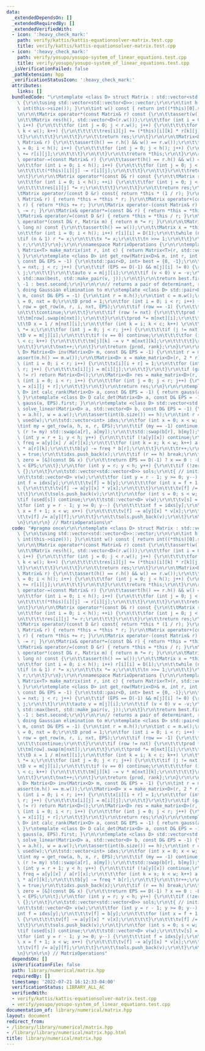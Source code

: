 ```yaml
---
data:
  _extendedDependsOn: []
  _extendedRequiredBy: []
  _extendedVerifiedWith:
  - icon: ':heavy_check_mark:'
    path: verify/kattis/kattis-equationsolver-matrix.test.cpp
    title: verify/kattis/kattis-equationsolver-matrix.test.cpp
  - icon: ':heavy_check_mark:'
    path: verify/yosupo/yosupo-system_of_linear_equations.test.cpp
    title: verify/yosupo/yosupo-system_of_linear_equations.test.cpp
  _isVerificationFailed: false
  _pathExtension: hpp
  _verificationStatusIcon: ':heavy_check_mark:'
  attributes:
    links: []
  bundledCode: "\r\ntemplate <class D> struct Matrix : std::vector<std::vector<D>>\
    \ {\r\n\tusing std::vector<std::vector<D>>::vector;\r\n\r\n\tint h() const { return\
    \ int(this->size()); }\r\n\tint w() const { return int((*this)[0].size()); }\r\
    \n\r\n\tMatrix operator*(const Matrix& r) const {\r\n\t\tassert(w() == r.h());\r\
    \n\t\tMatrix res(h(), std::vector<D>(r.w()));\r\n\t\tfor (int i = 0; i < h();\
    \ i++) {\r\n\t\t\tfor (int j = 0; j < r.w(); j++) {\r\n\t\t\t\tfor (int k = 0;\
    \ k < w(); k++) {\r\n\t\t\t\t\tres[i][j] += (*this)[i][k] * r[k][j];\r\n\t\t\t\
    \t}\r\n\t\t\t}\r\n\t\t}\r\n\t\treturn res;\r\n\t}\r\n\r\n\tMatrix<D>& operator+=(const\
    \ Matrix& r) {\r\n\t\tassert(h() == r.h() && w() == r.w());\r\n\t\tfor (int i\
    \ = 0; i < h(); i++) {\r\n\t\t\tfor (int j = 0; j < h(); j++) {\r\n\t\t\t\t(*this)[i][j]\
    \ += r[i][j];\r\n\t\t\t}\r\n\t\t}\r\n\t\treturn *this;\r\n\t}\r\n\r\n\tMatrix&\
    \ operator-=(const Matrix& r) {\r\n\t\tassert(h() == r.h() && w() == r.w());\r\
    \n\t\tfor (int i = 0; i < h(); i++) {\r\n\t\t\tfor (int j = 0; j < h(); j++) {\r\
    \n\t\t\t\t(*this)[i][j] -= r[i][j];\r\n\t\t\t}\r\n\t\t}\r\n\t\treturn *this;\r\
    \n\t}\r\n\r\n\tMatrix operator*(const D& r) const {\r\n\t\tMatrix res = (*this);\r\
    \n\t\tfor (int i = 0; i < h(); ++i) {\r\n\t\t\tfor (int j = 0; j < w(); ++j) {\r\
    \n\t\t\t\tres[i][j] *= r;\r\n\t\t\t}\r\n\t\t}\r\n\t\treturn res;\r\n\t}\r\n\r\n\
    \tMatrix operator/(const D &r) const{ return *this * (1 / r); }\r\n\tMatrix& operator*=(const\
    \ Matrix& r) { return *this = *this * r; }\r\n\tMatrix operator+(const Matrix&\
    \ r) { return *this += r; }\r\n\tMatrix operator-(const Matrix& r) { return *this\
    \ -= r; }\r\n\tMatrix& operator*=(const D& r) { return *this = *this * r; }\r\n\
    \tMatrix& operator/=(const D &r) { return *this = *this / r; }\r\n\tfriend Matrix\
    \ operator*(const D& r, Matrix m) { return m *= r; }\r\n\r\n\tMatrix pow(long\
    \ long n) const {\r\n\t\tassert(h() == w());\r\n\t\tMatrix x = *this, r(h(), std::vector<D>(w()));\r\
    \n\t\tfor (int i = 0; i < h(); i++) r[i][i] = D(1);\r\n\t\twhile (n) {\r\n\t\t\
    \tif (n & 1) r *= x;\r\n\t\t\tx *= x;\r\n\t\t\tn >>= 1;\r\n\t\t}\r\n\t\treturn\
    \ r;\r\n\t}\r\n};\r\n\r\nnamespace MatrixOperations {\r\n\r\ntemplate <class T>\
    \ Matrix<T> make_matrix(int r, int c) { return Matrix<T>(r, std::vector<T>(c));\
    \ }\r\n\r\ntemplate <class D> int get_row(Matrix<D>& m, int r, int i, int nxt,\
    \ const D& EPS = -1) {\r\n\tstd::pair<D, int> best = {0, -1};\r\n\tfor (int j\
    \ = nxt; j < r; j++) {\r\n\t\tif (EPS == D(-1) && m[j][i] != 0) {\r\n\t\t\treturn\
    \ j;\r\n\t\t}\r\n\t\tauto v = m[j][i];\r\n\t\tif (v < 0) v = -v;\r\n\t\tbest =\
    \ std::max(best, std::make_pair(v, j));\r\n\t}\r\n\treturn best.first < EPS ?\
    \ -1 : best.second;\r\n}\r\n\r\n// returns a pair of determinant, rank, while\
    \ doing Gaussian elimination to m\r\ntemplate <class D> std::pair<D, int> gauss(Matrix<D>&\
    \ m, const D& EPS = -1) {\r\n\tint r = m.h();\r\n\tint c = m.w();\r\n\tint rank\
    \ = 0, nxt = 0;\r\n\tD prod = 1;\r\n\tfor (int i = 0; i < r; i++) {\r\n\t\tint\
    \ row = get_row(m, r, i, nxt, EPS);\r\n\t\tif (row == -1) {\r\n\t\t\tprod = 0;\r\
    \n\t\t\tcontinue;\r\n\t\t}\r\n\t\tif (row != nxt) {\r\n\t\t\tprod *= -1;\r\n\t\
    \t\tm[row].swap(m[nxt]);\r\n\t\t}\r\n\t\tprod *= m[nxt][i];\r\n\t\trank++;\r\n\
    \t\tD x = 1 / m[nxt][i];\r\n\t\tfor (int k = i; k < c; k++) \r\n\t\t\tm[nxt][k]\
    \ *= x;\r\n\t\tfor (int j = 0; j < r; j++) {\r\n\t\t\tif (j != nxt) {\r\n\t\t\t\
    \tD v = m[j][i];\r\n\t\t\t\tif (v == 0) continue;\r\n\t\t\t\tfor (int k = i; k\
    \ < c; k++) {\r\n\t\t\t\t\tm[j][k] -= v * m[nxt][k];\r\n\t\t\t\t}\r\n\t\t\t}\r\
    \n\t\t}\r\n\t\tnxt++;\r\n\t}\r\n\treturn {prod, rank};\r\n}\r\n\r\ntemplate <class\
    \ D> Matrix<D> inv(Matrix<D> m, const D& EPS = -1) {\r\n\tint r = m.h();\r\n\t\
    assert(m.h() == m.w());\r\n\tMatrix<D> x = make_matrix<D>(r, 2 * r);\r\n\tfor\
    \ (int i = 0; i < r; i++) {\r\n\t\tx[i][i + r] = 1;\r\n\t\tfor (int j = 0; j <\
    \ r; j++) {\r\n\t\t\tx[i][j] = m[i][j];\r\n\t\t}\r\n\t}\r\n\tif (gauss(x, EPS).second\
    \ != r) return Matrix<D>();\r\n\tMatrix<D> res = make_matrix<D>(r, r);\r\n\tfor\
    \ (int i = 0; i < r; i++) {\r\n\t\tfor (int j = 0; j < r; j++) {\r\n\t\t\tres[i][j]\
    \ = x[i][j + r];\r\n\t\t}\r\n\t}\r\n\treturn res;\r\n}\r\n\r\ntemplate <class\
    \ D> int calc_rank(Matrix<D> a, const D& EPS = -1) { return gauss(a, EPS).second;\
    \ }\r\ntemplate <class D> D calc_det(Matrix<D> a, const D& EPS = -1) { return\
    \ gauss(a, EPS).first; }\r\n\r\ntemplate <class D> std::vector<std::vector<D>>\
    \ solve_linear(Matrix<D> a, std::vector<D> b, const D& EPS = -1) {\r\n\tint h\
    \ = a.h(), w = a.w();\r\n\tassert(int(b.size()) == h);\r\n\tint r = 0;\r\n\tstd::vector<bool>\
    \ used(w);\r\n\tstd::vector<int> idxs;\r\n\tfor (int x = 0; x < w; x++) {\r\n\t\
    \tint my = get_row(a, h, x, r, EPS);\r\n\t\tif (my == -1) continue;\r\n\t\tif\
    \ (r != my) std::swap(a[r], a[my]);\r\n\t\tstd::swap(b[r], b[my]);\r\n\t\tfor\
    \ (int y = r + 1; y < h; y++) {\r\n\t\t\tif (!a[y][x]) continue;\r\n\t\t\tauto\
    \ freq = a[y][x] / a[r][x];\r\n\t\t\tfor (int k = x; k < w; k++) a[y][k] -= freq\
    \ * a[r][k];\r\n\t\t\tb[y] -= freq * b[r];\r\n\t\t}\r\n\t\tr++;\r\n\t\tused[x]\
    \ = true;\r\n\t\tidxs.push_back(x);\r\n\t\tif (r == h) break;\r\n\t}\r\n\tauto\
    \ zero = [&](const D& x) {\r\n\t\treturn EPS == D(-1) ? x == 0 : -EPS < x && x\
    \ < EPS;\r\n\t};\r\n\tfor (int y = r; y < h; y++) {\r\n\t\tif (!zero(b[y])) return\
    \ {};\r\n\t}\r\n\tstd::vector<std::vector<D>> sols;\r\n\t{ // initial solution\r\
    \n\t\tstd::vector<D> v(w);\r\n\t\tfor (int y = r - 1; y >= 0; y--) {\r\n\t\t\t\
    int f = idxs[y];\r\n\t\t\tv[f] = b[y];\r\n\t\t\tfor (int x = f + 1; x < w; x++)\
    \ {\r\n\t\t\t\tv[f] -= a[y][x] * v[x];\r\n\t\t\t}\r\n\t\t\tv[f] /= a[y][f];\r\n\
    \t\t}\r\n\t\tsols.push_back(v);\r\n\t}\r\n\tfor (int s = 0; s < w; s++) {\r\n\t\
    \tif (used[s]) continue;\r\n\t\tstd::vector<D> v(w);\r\n\t\tv[s] = D(1);\r\n\t\
    \tfor (int y = r - 1; y >= 0; y--) {\r\n\t\t\tint f = idxs[y];\r\n\t\t\tfor (int\
    \ x = f + 1; x < w; x++) {\r\n\t\t\t\tv[f] -= a[y][x] * v[x];\r\n\t\t\t}\r\n\t\
    \t\tv[f] /= a[y][f];\r\n\t\t}\r\n\t\tsols.push_back(v);\r\n\t}\r\n\treturn sols;\r\
    \n}\r\n\r\n} // MatrixOperations\n"
  code: "#pragma once\r\n\r\ntemplate <class D> struct Matrix : std::vector<std::vector<D>>\
    \ {\r\n\tusing std::vector<std::vector<D>>::vector;\r\n\r\n\tint h() const { return\
    \ int(this->size()); }\r\n\tint w() const { return int((*this)[0].size()); }\r\
    \n\r\n\tMatrix operator*(const Matrix& r) const {\r\n\t\tassert(w() == r.h());\r\
    \n\t\tMatrix res(h(), std::vector<D>(r.w()));\r\n\t\tfor (int i = 0; i < h();\
    \ i++) {\r\n\t\t\tfor (int j = 0; j < r.w(); j++) {\r\n\t\t\t\tfor (int k = 0;\
    \ k < w(); k++) {\r\n\t\t\t\t\tres[i][j] += (*this)[i][k] * r[k][j];\r\n\t\t\t\
    \t}\r\n\t\t\t}\r\n\t\t}\r\n\t\treturn res;\r\n\t}\r\n\r\n\tMatrix<D>& operator+=(const\
    \ Matrix& r) {\r\n\t\tassert(h() == r.h() && w() == r.w());\r\n\t\tfor (int i\
    \ = 0; i < h(); i++) {\r\n\t\t\tfor (int j = 0; j < h(); j++) {\r\n\t\t\t\t(*this)[i][j]\
    \ += r[i][j];\r\n\t\t\t}\r\n\t\t}\r\n\t\treturn *this;\r\n\t}\r\n\r\n\tMatrix&\
    \ operator-=(const Matrix& r) {\r\n\t\tassert(h() == r.h() && w() == r.w());\r\
    \n\t\tfor (int i = 0; i < h(); i++) {\r\n\t\t\tfor (int j = 0; j < h(); j++) {\r\
    \n\t\t\t\t(*this)[i][j] -= r[i][j];\r\n\t\t\t}\r\n\t\t}\r\n\t\treturn *this;\r\
    \n\t}\r\n\r\n\tMatrix operator*(const D& r) const {\r\n\t\tMatrix res = (*this);\r\
    \n\t\tfor (int i = 0; i < h(); ++i) {\r\n\t\t\tfor (int j = 0; j < w(); ++j) {\r\
    \n\t\t\t\tres[i][j] *= r;\r\n\t\t\t}\r\n\t\t}\r\n\t\treturn res;\r\n\t}\r\n\r\n\
    \tMatrix operator/(const D &r) const{ return *this * (1 / r); }\r\n\tMatrix& operator*=(const\
    \ Matrix& r) { return *this = *this * r; }\r\n\tMatrix operator+(const Matrix&\
    \ r) { return *this += r; }\r\n\tMatrix operator-(const Matrix& r) { return *this\
    \ -= r; }\r\n\tMatrix& operator*=(const D& r) { return *this = *this * r; }\r\n\
    \tMatrix& operator/=(const D &r) { return *this = *this / r; }\r\n\tfriend Matrix\
    \ operator*(const D& r, Matrix m) { return m *= r; }\r\n\r\n\tMatrix pow(long\
    \ long n) const {\r\n\t\tassert(h() == w());\r\n\t\tMatrix x = *this, r(h(), std::vector<D>(w()));\r\
    \n\t\tfor (int i = 0; i < h(); i++) r[i][i] = D(1);\r\n\t\twhile (n) {\r\n\t\t\
    \tif (n & 1) r *= x;\r\n\t\t\tx *= x;\r\n\t\t\tn >>= 1;\r\n\t\t}\r\n\t\treturn\
    \ r;\r\n\t}\r\n};\r\n\r\nnamespace MatrixOperations {\r\n\r\ntemplate <class T>\
    \ Matrix<T> make_matrix(int r, int c) { return Matrix<T>(r, std::vector<T>(c));\
    \ }\r\n\r\ntemplate <class D> int get_row(Matrix<D>& m, int r, int i, int nxt,\
    \ const D& EPS = -1) {\r\n\tstd::pair<D, int> best = {0, -1};\r\n\tfor (int j\
    \ = nxt; j < r; j++) {\r\n\t\tif (EPS == D(-1) && m[j][i] != 0) {\r\n\t\t\treturn\
    \ j;\r\n\t\t}\r\n\t\tauto v = m[j][i];\r\n\t\tif (v < 0) v = -v;\r\n\t\tbest =\
    \ std::max(best, std::make_pair(v, j));\r\n\t}\r\n\treturn best.first < EPS ?\
    \ -1 : best.second;\r\n}\r\n\r\n// returns a pair of determinant, rank, while\
    \ doing Gaussian elimination to m\r\ntemplate <class D> std::pair<D, int> gauss(Matrix<D>&\
    \ m, const D& EPS = -1) {\r\n\tint r = m.h();\r\n\tint c = m.w();\r\n\tint rank\
    \ = 0, nxt = 0;\r\n\tD prod = 1;\r\n\tfor (int i = 0; i < r; i++) {\r\n\t\tint\
    \ row = get_row(m, r, i, nxt, EPS);\r\n\t\tif (row == -1) {\r\n\t\t\tprod = 0;\r\
    \n\t\t\tcontinue;\r\n\t\t}\r\n\t\tif (row != nxt) {\r\n\t\t\tprod *= -1;\r\n\t\
    \t\tm[row].swap(m[nxt]);\r\n\t\t}\r\n\t\tprod *= m[nxt][i];\r\n\t\trank++;\r\n\
    \t\tD x = 1 / m[nxt][i];\r\n\t\tfor (int k = i; k < c; k++) \r\n\t\t\tm[nxt][k]\
    \ *= x;\r\n\t\tfor (int j = 0; j < r; j++) {\r\n\t\t\tif (j != nxt) {\r\n\t\t\t\
    \tD v = m[j][i];\r\n\t\t\t\tif (v == 0) continue;\r\n\t\t\t\tfor (int k = i; k\
    \ < c; k++) {\r\n\t\t\t\t\tm[j][k] -= v * m[nxt][k];\r\n\t\t\t\t}\r\n\t\t\t}\r\
    \n\t\t}\r\n\t\tnxt++;\r\n\t}\r\n\treturn {prod, rank};\r\n}\r\n\r\ntemplate <class\
    \ D> Matrix<D> inv(Matrix<D> m, const D& EPS = -1) {\r\n\tint r = m.h();\r\n\t\
    assert(m.h() == m.w());\r\n\tMatrix<D> x = make_matrix<D>(r, 2 * r);\r\n\tfor\
    \ (int i = 0; i < r; i++) {\r\n\t\tx[i][i + r] = 1;\r\n\t\tfor (int j = 0; j <\
    \ r; j++) {\r\n\t\t\tx[i][j] = m[i][j];\r\n\t\t}\r\n\t}\r\n\tif (gauss(x, EPS).second\
    \ != r) return Matrix<D>();\r\n\tMatrix<D> res = make_matrix<D>(r, r);\r\n\tfor\
    \ (int i = 0; i < r; i++) {\r\n\t\tfor (int j = 0; j < r; j++) {\r\n\t\t\tres[i][j]\
    \ = x[i][j + r];\r\n\t\t}\r\n\t}\r\n\treturn res;\r\n}\r\n\r\ntemplate <class\
    \ D> int calc_rank(Matrix<D> a, const D& EPS = -1) { return gauss(a, EPS).second;\
    \ }\r\ntemplate <class D> D calc_det(Matrix<D> a, const D& EPS = -1) { return\
    \ gauss(a, EPS).first; }\r\n\r\ntemplate <class D> std::vector<std::vector<D>>\
    \ solve_linear(Matrix<D> a, std::vector<D> b, const D& EPS = -1) {\r\n\tint h\
    \ = a.h(), w = a.w();\r\n\tassert(int(b.size()) == h);\r\n\tint r = 0;\r\n\tstd::vector<bool>\
    \ used(w);\r\n\tstd::vector<int> idxs;\r\n\tfor (int x = 0; x < w; x++) {\r\n\t\
    \tint my = get_row(a, h, x, r, EPS);\r\n\t\tif (my == -1) continue;\r\n\t\tif\
    \ (r != my) std::swap(a[r], a[my]);\r\n\t\tstd::swap(b[r], b[my]);\r\n\t\tfor\
    \ (int y = r + 1; y < h; y++) {\r\n\t\t\tif (!a[y][x]) continue;\r\n\t\t\tauto\
    \ freq = a[y][x] / a[r][x];\r\n\t\t\tfor (int k = x; k < w; k++) a[y][k] -= freq\
    \ * a[r][k];\r\n\t\t\tb[y] -= freq * b[r];\r\n\t\t}\r\n\t\tr++;\r\n\t\tused[x]\
    \ = true;\r\n\t\tidxs.push_back(x);\r\n\t\tif (r == h) break;\r\n\t}\r\n\tauto\
    \ zero = [&](const D& x) {\r\n\t\treturn EPS == D(-1) ? x == 0 : -EPS < x && x\
    \ < EPS;\r\n\t};\r\n\tfor (int y = r; y < h; y++) {\r\n\t\tif (!zero(b[y])) return\
    \ {};\r\n\t}\r\n\tstd::vector<std::vector<D>> sols;\r\n\t{ // initial solution\r\
    \n\t\tstd::vector<D> v(w);\r\n\t\tfor (int y = r - 1; y >= 0; y--) {\r\n\t\t\t\
    int f = idxs[y];\r\n\t\t\tv[f] = b[y];\r\n\t\t\tfor (int x = f + 1; x < w; x++)\
    \ {\r\n\t\t\t\tv[f] -= a[y][x] * v[x];\r\n\t\t\t}\r\n\t\t\tv[f] /= a[y][f];\r\n\
    \t\t}\r\n\t\tsols.push_back(v);\r\n\t}\r\n\tfor (int s = 0; s < w; s++) {\r\n\t\
    \tif (used[s]) continue;\r\n\t\tstd::vector<D> v(w);\r\n\t\tv[s] = D(1);\r\n\t\
    \tfor (int y = r - 1; y >= 0; y--) {\r\n\t\t\tint f = idxs[y];\r\n\t\t\tfor (int\
    \ x = f + 1; x < w; x++) {\r\n\t\t\t\tv[f] -= a[y][x] * v[x];\r\n\t\t\t}\r\n\t\
    \t\tv[f] /= a[y][f];\r\n\t\t}\r\n\t\tsols.push_back(v);\r\n\t}\r\n\treturn sols;\r\
    \n}\r\n\r\n} // MatrixOperations"
  dependsOn: []
  isVerificationFile: false
  path: library/numerical/matrix.hpp
  requiredBy: []
  timestamp: '2022-07-21 16:12:33-04:00'
  verificationStatus: LIBRARY_ALL_AC
  verifiedWith:
  - verify/kattis/kattis-equationsolver-matrix.test.cpp
  - verify/yosupo/yosupo-system_of_linear_equations.test.cpp
documentation_of: library/numerical/matrix.hpp
layout: document
redirect_from:
- /library/library/numerical/matrix.hpp
- /library/library/numerical/matrix.hpp.html
title: library/numerical/matrix.hpp
---
```

